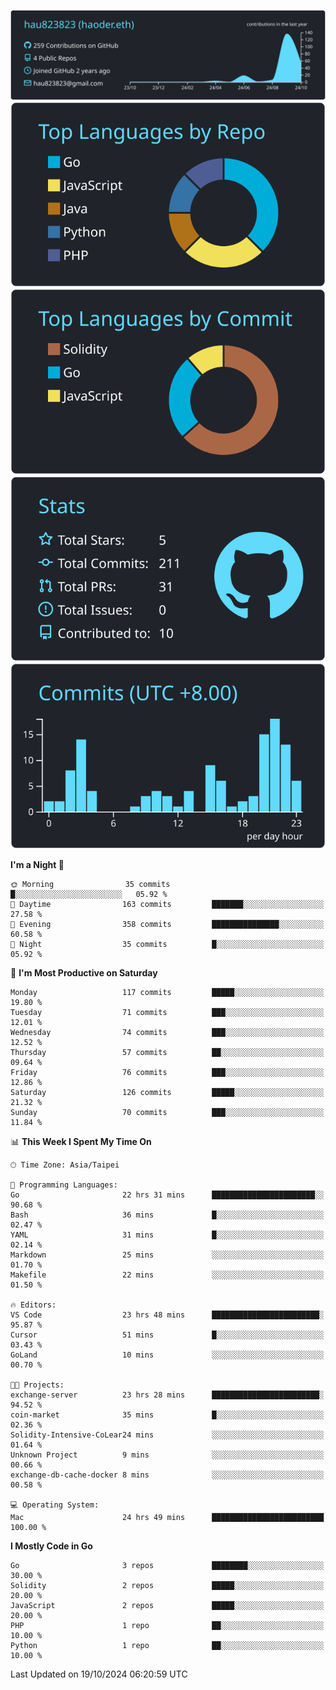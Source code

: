 [![](https://raw.githubusercontent.com/hau823823/hau823823/master/profile-summary-card-output/react/0-profile-details.svg)](https://github.com/vn7n24fzkq/github-profile-summary-cards)
[![](https://raw.githubusercontent.com/hau823823/hau823823/master/profile-summary-card-output/react/1-repos-per-language.svg)](https://github.com/vn7n24fzkq/github-profile-summary-cards) [![](https://raw.githubusercontent.com/hau823823/hau823823/master/profile-summary-card-output/react/2-most-commit-language.svg)](https://github.com/vn7n24fzkq/github-profile-summary-cards)
[![](https://raw.githubusercontent.com/hau823823/hau823823/master/profile-summary-card-output/react/3-stats.svg)](https://github.com/vn7n24fzkq/github-profile-summary-cards) [![](https://raw.githubusercontent.com/hau823823/hau823823/master/profile-summary-card-output/react/4-productive-time.svg)](https://github.com/vn7n24fzkq/github-profile-summary-cards)

<!--START_SECTION:waka-->
**I'm a Night 🦉** 

```text
🌞 Morning                35 commits          █░░░░░░░░░░░░░░░░░░░░░░░░   05.92 % 
🌆 Daytime                163 commits         ███████░░░░░░░░░░░░░░░░░░   27.58 % 
🌃 Evening                358 commits         ███████████████░░░░░░░░░░   60.58 % 
🌙 Night                  35 commits          █░░░░░░░░░░░░░░░░░░░░░░░░   05.92 % 
```
📅 **I'm Most Productive on Saturday** 

```text
Monday                   117 commits         █████░░░░░░░░░░░░░░░░░░░░   19.80 % 
Tuesday                  71 commits          ███░░░░░░░░░░░░░░░░░░░░░░   12.01 % 
Wednesday                74 commits          ███░░░░░░░░░░░░░░░░░░░░░░   12.52 % 
Thursday                 57 commits          ██░░░░░░░░░░░░░░░░░░░░░░░   09.64 % 
Friday                   76 commits          ███░░░░░░░░░░░░░░░░░░░░░░   12.86 % 
Saturday                 126 commits         █████░░░░░░░░░░░░░░░░░░░░   21.32 % 
Sunday                   70 commits          ███░░░░░░░░░░░░░░░░░░░░░░   11.84 % 
```


📊 **This Week I Spent My Time On** 

```text
🕑︎ Time Zone: Asia/Taipei

💬 Programming Languages: 
Go                       22 hrs 31 mins      ███████████████████████░░   90.68 % 
Bash                     36 mins             █░░░░░░░░░░░░░░░░░░░░░░░░   02.47 % 
YAML                     31 mins             █░░░░░░░░░░░░░░░░░░░░░░░░   02.14 % 
Markdown                 25 mins             ░░░░░░░░░░░░░░░░░░░░░░░░░   01.70 % 
Makefile                 22 mins             ░░░░░░░░░░░░░░░░░░░░░░░░░   01.50 % 

🔥 Editors: 
VS Code                  23 hrs 48 mins      ████████████████████████░   95.87 % 
Cursor                   51 mins             █░░░░░░░░░░░░░░░░░░░░░░░░   03.43 % 
GoLand                   10 mins             ░░░░░░░░░░░░░░░░░░░░░░░░░   00.70 % 

🐱‍💻 Projects: 
exchange-server          23 hrs 28 mins      ████████████████████████░   94.52 % 
coin-market              35 mins             █░░░░░░░░░░░░░░░░░░░░░░░░   02.36 % 
Solidity-Intensive-CoLear24 mins             ░░░░░░░░░░░░░░░░░░░░░░░░░   01.64 % 
Unknown Project          9 mins              ░░░░░░░░░░░░░░░░░░░░░░░░░   00.66 % 
exchange-db-cache-docker 8 mins              ░░░░░░░░░░░░░░░░░░░░░░░░░   00.58 % 

💻 Operating System: 
Mac                      24 hrs 49 mins      █████████████████████████   100.00 % 
```

**I Mostly Code in Go** 

```text
Go                       3 repos             ████████░░░░░░░░░░░░░░░░░   30.00 % 
Solidity                 2 repos             █████░░░░░░░░░░░░░░░░░░░░   20.00 % 
JavaScript               2 repos             █████░░░░░░░░░░░░░░░░░░░░   20.00 % 
PHP                      1 repo              ██░░░░░░░░░░░░░░░░░░░░░░░   10.00 % 
Python                   1 repo              ██░░░░░░░░░░░░░░░░░░░░░░░   10.00 % 
```




 Last Updated on 19/10/2024 06:20:59 UTC
<!--END_SECTION:waka-->
